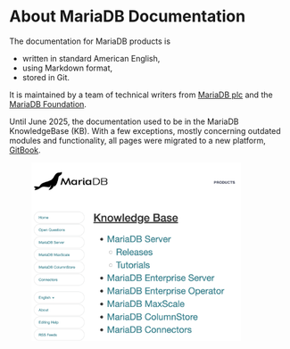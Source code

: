 # About MariaDB Documentation

The documentation for MariaDB products is

* written in standard American English,
* using Markdown format,
* stored in Git.

It is maintained by a team of technical writers from [MariaDB plc](https://mariadb.com/) and the [MariaDB Foundation](https://mariadb.org/).

Until June 2025, the documentation used to be in the MariaDB KnowledgeBase (KB). With a few exceptions, mostly concerning outdated modules and functionality, all pages were migrated to a new platform, [GitBook](https://gitbook.com/).

<div align="left"><figure><img src=".gitbook/assets/image.png" alt="Screenshot of the MariaDB Knowledge Base start page, listing the categories like MariaDB Server, Enterprise Operator, MaxScale, ColumnStore, and Connectors." width="375"><figcaption></figcaption></figure></div>

